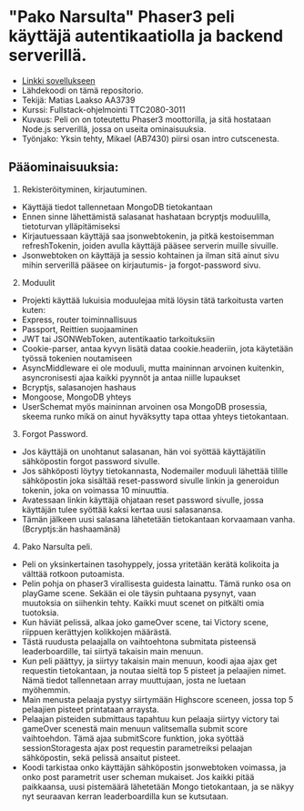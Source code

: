 # "Pako Narsulta" Phaser3 peli käyttäjä autentikaatiolla ja backend serverillä.
- [Linkki sovellukseen](https://pako-narsulta.onrender.com/)
- Lähdekoodi on tämä repositorio.
- Tekijä: Matias Laakso AA3739
- Kurssi: Fullstack-ohjelmointi TTC2080-3011
- Kuvaus: Peli on on toteutettu Phaser3 moottorilla, ja sitä hostataan Node.js serverillä, jossa on useita ominaisuuksia.
- Työnjako: Yksin tehty, Mikael (AB7430) piirsi osan intro cutscenesta.

## Pääominaisuuksia:
1. Rekisteröityminen, kirjautuminen.
- Käyttäjä tiedot tallennetaan MongoDB tietokantaan
- Ennen sinne lähettämistä salasanat hashataan bcryptjs moduulilla, tietoturvan ylläpitämiseksi
- Kirjautuessaan käyttäjä saa jsonwebtokenin, ja pitkä kestoisemman refreshTokenin, joiden avulla käyttäjä pääsee serverin muille sivuille. 
- Jsonwebtoken on käyttäjä ja sessio kohtainen ja ilman sitä ainut sivu mihin serverillä pääsee on kirjautumis- ja forgot-password sivu.
2. Moduulit
- Projekti käyttää lukuisia moduulejaa mitä löysin tätä tarkoitusta varten kuten:
- Express, router toiminnallisuus
- Passport, Reittien suojaaminen
- JWT tai JSONWebToken, autentikaatio tarkoituksiin
- Cookie-parser, antaa kyvyn lisätä dataa cookie.headeriin, jota käytetään työssä tokenien noutamiseen
- AsyncMiddleware ei ole moduuli, mutta maininnan arvoinen kuitenkin, asyncronisesti ajaa kaikki pyynnöt ja antaa niille lupaukset
- Bcryptjs, salasanojen hashaus
- Mongoose, MongoDB yhteys
- UserSchemat myös maininnan arvoinen osa MongoDB prosessia, skeema runko mikä on ainut hyväksytty tapa ottaa yhteys tietokantaan.
3. Forgot Password.
- Jos käyttäjä on unohtanut salasanan, hän voi syöttää käyttäjätilin sähköpostin forgot password sivulle.
- Jos sähköposti löytyy tietokannasta, Nodemailer moduuli lähettää tilille sähköpostin joka sisältää reset-password sivulle linkin ja generoidun tokenin, joka on voimassa 10 minuuttia.
- Avatessaan linkin käyttäjä ohjataan reset password sivulle, jossa käyttäjän tulee syöttää kaksi kertaa uusi salasanansa.
- Tämän jälkeen uusi salasana lähetetään tietokantaan korvaamaan vanha. (Bcryptjs:än hashaamänä)

4. Pako Narsulta peli.
- Peli on yksinkertainen tasohyppely, jossa yritetään kerätä kolikoita ja välttää rotkoon putoamista.
- Pelin pohja on phaser3 virallisesta guidesta lainattu. Tämä runko osa on playGame scene. Sekään ei ole täysin puhtaana pysynyt, vaan muutoksia on siihenkin tehty. Kaikki muut scenet on pitkälti omia tuotoksia.
- Kun häviät pelissä, alkaa joko gameOver scene, tai Victory scene, riippuen kerättyjen kolikkojen määrästä.
- Tästä ruudusta pelaajalla on vaihtoehtona submitata pisteensä leaderboardille, tai siirtyä takaisin main menuun.
- Kun peli päättyy, ja siirtyy takaisin main menuun, koodi ajaa ajax get requestin tietokantaan, ja noutaa sieltä top 5 pisteet ja pelaajien nimet. Nämä tiedot tallennetaan array muuttujaan, josta ne luetaan myöhemmin.
- Main menusta pelaaja pystyy siirtymään Highscore sceneen, jossa top 5 pelaajien pisteet printataan arraysta.
- Pelaajan pisteiden submittaus tapahtuu kun pelaaja siirtyy victory tai gameOver scenestä main menuun valitsemalla submit score vaihtoehdon. Tämä ajaa submitScore funktion, joka syöttää sessionStoragesta ajax post requestin parametreiksi pelaajan sähköpostin, sekä pelissä ansaitut pisteet.
- Koodi tarkistaa onko käyttäjän sähköpostin jsonwebtoken voimassa, ja onko post parametrit user scheman mukaiset. Jos kaikki pitää paikkaansa, uusi pistemäärä lähetetään Mongo tietokantaan, ja se näkyy nyt seuraavan kerran leaderboardilla kun se kutsutaan.
